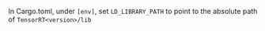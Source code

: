 In Cargo.toml, under `[env]`, set `LD_LIBRARY_PATH` to point to the absolute path of `TensorRT<version>/lib`
